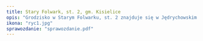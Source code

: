```yaml
---
title: Stary Folwark, st. 2, gm. Kisielice
opis: "Grodzisko w Starym Folwarku, st. 2 znajduje się w Jędrychowskim Lesie, na dosyć płaskim terenie, w odległości około 1,5 km od rzeki Gardęgi. Choć teren nie wyróżnia się naturalnymi walorami obronnymi, to samo grodzisko jest imponującym założeniem, zaopatrzonym w cztery wały i fosy, które nadają całości formę regularnego owalu o wymiarach około 95 x 115 m."
ikona: "ryc1.jpg"
sprawozdanie: "sprawozdanie.pdf"
---
```

